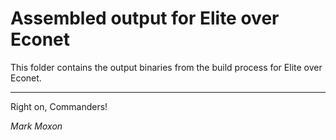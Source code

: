 # Assembled output for Elite over Econet

This folder contains the output binaries from the build process for Elite over Econet.

---

Right on, Commanders!

_Mark Moxon_